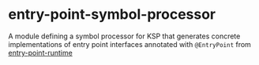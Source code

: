 # entry-point-symbol-processor

A module defining a symbol processor for KSP that generates concrete implementations of entry
point interfaces annotated with `@EntryPoint` from [entry-point-runtime](../entry-point-runtime)
